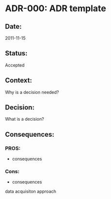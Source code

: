 # ADR-000: ADR template

## Date:
2011-11-15

## Status:
Accepted

## Context:
Why is a decision needed?

## Decision:
What is a decision?

## Consequences:
### PROS:
- consequences

### Cons:
- consequences


data acquisiton approach